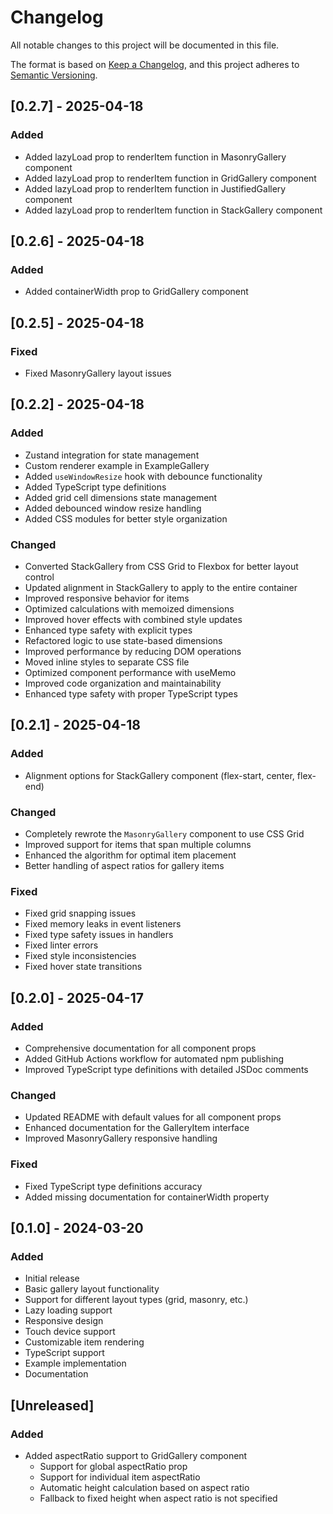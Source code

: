 # Changelog

All notable changes to this project will be documented in this file.

The format is based on [Keep a Changelog](https://keepachangelog.com/en/1.0.0/),
and this project adheres to [Semantic Versioning](https://semver.org/spec/v2.0.0.html).

## [0.2.7] - 2025-04-18

### Added
- Added lazyLoad prop to renderItem function in MasonryGallery component
- Added lazyLoad prop to renderItem function in GridGallery component
- Added lazyLoad prop to renderItem function in JustifiedGallery component
- Added lazyLoad prop to renderItem function in StackGallery component

## [0.2.6] - 2025-04-18

### Added
- Added containerWidth prop to GridGallery component

## [0.2.5] - 2025-04-18

### Fixed
- Fixed MasonryGallery layout issues


## [0.2.2] - 2025-04-18

### Added
- Zustand integration for state management
- Custom renderer example in ExampleGallery
- Added `useWindowResize` hook with debounce functionality
- Added TypeScript type definitions
- Added grid cell dimensions state management
- Added debounced window resize handling
- Added CSS modules for better style organization

### Changed
- Converted StackGallery from CSS Grid to Flexbox for better layout control
- Updated alignment in StackGallery to apply to the entire container
- Improved responsive behavior for items
- Optimized calculations with memoized dimensions
- Improved hover effects with combined style updates
- Enhanced type safety with explicit types
- Refactored logic to use state-based dimensions
- Improved performance by reducing DOM operations
- Moved inline styles to separate CSS file
- Optimized component performance with useMemo
- Improved code organization and maintainability
- Enhanced type safety with proper TypeScript types

## [0.2.1] - 2025-04-18

### Added
- Alignment options for StackGallery component (flex-start, center, flex-end)

### Changed
- Completely rewrote the `MasonryGallery` component to use CSS Grid
- Improved support for items that span multiple columns
- Enhanced the algorithm for optimal item placement
- Better handling of aspect ratios for gallery items

### Fixed
- Fixed grid snapping issues
- Fixed memory leaks in event listeners
- Fixed type safety issues in handlers
- Fixed linter errors
- Fixed style inconsistencies
- Fixed hover state transitions

## [0.2.0] - 2025-04-17

### Added
- Comprehensive documentation for all component props
- Added GitHub Actions workflow for automated npm publishing
- Improved TypeScript type definitions with detailed JSDoc comments

### Changed
- Updated README with default values for all component props
- Enhanced documentation for the GalleryItem interface
- Improved MasonryGallery responsive handling

### Fixed
- Fixed TypeScript type definitions accuracy
- Added missing documentation for containerWidth property

## [0.1.0] - 2024-03-20

### Added
- Initial release
- Basic gallery layout functionality
- Support for different layout types (grid, masonry, etc.)
- Lazy loading support
- Responsive design
- Touch device support
- Customizable item rendering
- TypeScript support
- Example implementation
- Documentation

## [Unreleased]

### Added
- Added aspectRatio support to GridGallery component
  - Support for global aspectRatio prop
  - Support for individual item aspectRatio
  - Automatic height calculation based on aspect ratio
  - Fallback to fixed height when aspect ratio is not specified 